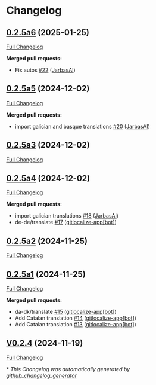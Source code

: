 # Changelog

## [0.2.5a6](https://github.com/OpenVoiceOS/ovos-skill-audio-recording/tree/0.2.5a6) (2025-01-25)

[Full Changelog](https://github.com/OpenVoiceOS/ovos-skill-audio-recording/compare/0.2.5a5...0.2.5a6)

**Merged pull requests:**

- Fix autos [\#22](https://github.com/OpenVoiceOS/ovos-skill-audio-recording/pull/22) ([JarbasAl](https://github.com/JarbasAl))

## [0.2.5a5](https://github.com/OpenVoiceOS/ovos-skill-audio-recording/tree/0.2.5a5) (2024-12-02)

[Full Changelog](https://github.com/OpenVoiceOS/ovos-skill-audio-recording/compare/0.2.5a3...0.2.5a5)

**Merged pull requests:**

- import galician and basque translations [\#20](https://github.com/OpenVoiceOS/ovos-skill-audio-recording/pull/20) ([JarbasAl](https://github.com/JarbasAl))

## [0.2.5a3](https://github.com/OpenVoiceOS/ovos-skill-audio-recording/tree/0.2.5a3) (2024-12-02)

[Full Changelog](https://github.com/OpenVoiceOS/ovos-skill-audio-recording/compare/0.2.5a4...0.2.5a3)

## [0.2.5a4](https://github.com/OpenVoiceOS/ovos-skill-audio-recording/tree/0.2.5a4) (2024-12-02)

[Full Changelog](https://github.com/OpenVoiceOS/ovos-skill-audio-recording/compare/0.2.5a2...0.2.5a4)

**Merged pull requests:**

- import galician translations [\#18](https://github.com/OpenVoiceOS/ovos-skill-audio-recording/pull/18) ([JarbasAl](https://github.com/JarbasAl))
- de-de/translate [\#17](https://github.com/OpenVoiceOS/ovos-skill-audio-recording/pull/17) ([gitlocalize-app[bot]](https://github.com/apps/gitlocalize-app))

## [0.2.5a2](https://github.com/OpenVoiceOS/ovos-skill-audio-recording/tree/0.2.5a2) (2024-11-25)

[Full Changelog](https://github.com/OpenVoiceOS/ovos-skill-audio-recording/compare/0.2.5a1...0.2.5a2)

## [0.2.5a1](https://github.com/OpenVoiceOS/ovos-skill-audio-recording/tree/0.2.5a1) (2024-11-25)

[Full Changelog](https://github.com/OpenVoiceOS/ovos-skill-audio-recording/compare/V0.2.4...0.2.5a1)

**Merged pull requests:**

- da-dk/translate [\#15](https://github.com/OpenVoiceOS/ovos-skill-audio-recording/pull/15) ([gitlocalize-app[bot]](https://github.com/apps/gitlocalize-app))
- Add Catalan translation [\#14](https://github.com/OpenVoiceOS/ovos-skill-audio-recording/pull/14) ([gitlocalize-app[bot]](https://github.com/apps/gitlocalize-app))
- Add Catalan translation [\#13](https://github.com/OpenVoiceOS/ovos-skill-audio-recording/pull/13) ([gitlocalize-app[bot]](https://github.com/apps/gitlocalize-app))

## [V0.2.4](https://github.com/OpenVoiceOS/ovos-skill-audio-recording/tree/V0.2.4) (2024-11-19)

[Full Changelog](https://github.com/OpenVoiceOS/ovos-skill-audio-recording/compare/0.2.4...V0.2.4)



\* *This Changelog was automatically generated by [github_changelog_generator](https://github.com/github-changelog-generator/github-changelog-generator)*
